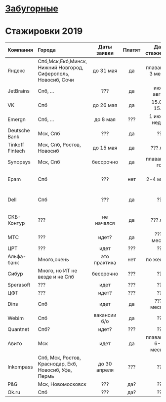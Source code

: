 # [Забугорные](https://github.com/christine-hu/summer-2019-internships)
# Стажировки 2019
| Компания  | Города                                                        | Даты заявки | Платят | Даты стажировки     | Языки и технологии | Link                                          | Рейтинг |
| :---      | :---                                                          | :---:       | :--:   | :---:               | :---               | :---                                          | :---:   |
| Яндекс    | Спб,Мск,Екб,Минск, Нижний Новгород, Сиферополь, Новосиб, Сочи | до 31 мая   | да     | плавающие, 3 месяца | Много всего        | [тык](https://www.yandex.ru/yaintern/)        | ★★★★★   |
| JetBrains | Спб, ...                                                      | ???         | да     | июль, август        | ???                | ???                                           | ★★★★★   |
| VK        | Cпб                                                           | до 26 мая   | да     | 15.07 - 15.09       | от JS до ML        | [тык](https://vk.com/edu?w=wall-91635769_317) | ★★★★★   |
 Emergn          | Спб, ...                                                      | до 8 мая     | ???    | 1 июля, 3 недели        | Java, JS, Spring, TS     | [тык](https://www.emergn.com/summer-practice/)                                    | ??        |
| Deutsche Bank   | Мск, Спб                                              | ???          | да  | ???                     | ???                      | [тык](https://dbtc-career.ru/internship/)                                         | ★★★★☆ |
| Tinkoff Fintech | Мск, Спб, Ростов, Новосиб                             | до 15 мая    | да  | ???    лето             | Много всего              | [тык](https://fintech.tinkoff.ru/internships/about)                               | ★★★☆☆ |
| Synopsys        | Мск, Спб                                              | бессрочно    | да  | плавающие, год          | C++ compilers            | [тык](https://www.synopsys.com/company/synopsys-careers/Internships.html)         | ★★☆☆☆ |
| Epam            | Спб                                                   | ???          | нет | 2-4 месяца              | Python, devops, testing  | [тык](https://www.epam-group.ru/careers/trainings/training-listings/training.241) | ★☆☆☆☆ |
| Dell            | Спб                                                   | ???          | да  | ???                     | Python, Java, C++, OS    | [тык](https://jobs.dell.com/job/st-petersburg/undergraduate-intern/375/10629814)  | ★☆☆☆☆ |
| СКБ-Контур      | ???                                                   | не начался   | да  | ??? лето                | Java, UX, C++, C#, Front | [тык](https://kontur.ru/education/programs/intern)                                | ???   |
| МТС             | ???                                                   | идет?        | да  | ??? 3 месяца            | Много всего              | [тык](https://intern.it-mts-job.ru)                                               | ???   |
| ЦРТ             | ???                                                   | идет         | ??? | ???                     | ???                      | [тык](https://www.speechpro.ru/career/internship)                                 | ???   |
| Альфа-банк      | Много,очень                                           | это практика | нет | по желанию              | ???                      | [тык](https://job.alfabank.ru/practice)                                           | ???   |
| Сибур           | Много, но ИТ не везде и не Спб                        | бессрочно    | ??? | ???                     | Мало                     | [тык](https://career.sibur.ru/vakansii/stageram.php)                              | ???   |
| Sperasoft       | ???                                                   | идет         | ??? | ???                     | gamedev                  | [тык](https://sperasoft.ru/career/bootcamp/)                                      | ???   |
| ЦФТ             | ???                                                   | идет?        | ??? | ???                     | ????                     | [тык](https://team.cft.ru/start/internships)                                      | ???   |
| Dins            | Спб                                                   | идет         | да  | ??? 6 месяцев           | Dev, DS, QA, DevOps      | [тык](https://www.dins.ru/?p=internship)                                          | ???   |
| Webim           | Спб                                                   | вакансии б/о | да  | ???                     | Mobile, Qa, Full-stack   | [тык](https://webim.ru/job/)                                                      | ???   |
| Quantnet        | Cпб?                                                  | идет?        | ??? | ???                     | BigData                  | [тык](https://quantnet.ai/career/students)                                        | ???   |
| Авито           | Мск                                                   | идет         | да  | плавающие, 6-12 месяцев | Php, go, python          | [тык](https://start.avito.ru/tech)                                                | ???   |
| Inkompass       | Спб, Мск, Ростов, Краснодар, Екб, Новосиб, Уфа, Пермь | до 30 апреля | ??? | ???                     | ???                      | [тык](https://vk.com/insidepmi?w=wall-108530035_4741)                             | ???   |
| P&G             | Мск, Новомосковск                                     | ???          | да? | ???                     | ???                      | [тык](http://russia.pgcareers.com/search-jobs/)                                   | ???   |
| Оk.ru           | Спб                                                   | ???          | да? | ???                     | Java                     | [тык](https://v.ok.ru/interns.html)                                               | ???   |

